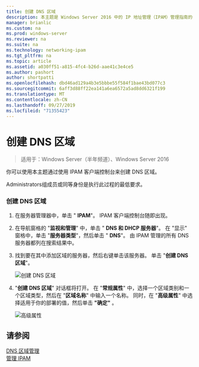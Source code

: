 ```yaml
---
title: 创建 DNS 区域
description: 本主题是 Windows Server 2016 中的 IP 地址管理（IPAM）管理指南的一部分。
manager: brianlic
ms.custom: na
ms.prod: windows-server
ms.reviewer: na
ms.suite: na
ms.technology: networking-ipam
ms.tgt_pltfrm: na
ms.topic: article
ms.assetid: a030ff51-a815-4fc4-b26d-aae41c3e4ce5
ms.author: pashort
author: shortpatti
ms.openlocfilehash: dbd46ad129a4b3e5bbbe55f584f1bae43bd077c3
ms.sourcegitcommit: 6aff3d88ff22ea141a6ea6572a5ad8dd6321f199
ms.translationtype: MT
ms.contentlocale: zh-CN
ms.lasthandoff: 09/27/2019
ms.locfileid: "71355423"
---
```

# <a name="create-a-dns-zone"></a>创建 DNS 区域

>适用于：Windows Server（半年频道）、Windows Server 2016

你可以使用本主题通过使用 IPAM 客户端控制台来创建 DNS 区域。  
  
Administrators组成员或同等身份是执行此过程的最低要求。  
  
### <a name="to-create-a-dns-zone"></a>创建 DNS 区域  
  
1.  在服务器管理器中，单击 " **IPAM**"。 IPAM 客户端控制台随即出现。  
  
2.  在导航窗格的 "**监视和管理**" 中，单击 " **DNS 和 DHCP 服务器**"。 在 "显示" 窗格中，单击 "**服务器类型**"，然后单击 " **DNS**"。 由 IPAM 管理的所有 DNS 服务器都列在搜索结果中。  
  
3.  找到要在其中添加区域的服务器，然后右键单击该服务器。  单击 "**创建 DNS 区域**"。  
  
    ![创建 DNS 区域](../../media/Create-a-DNS-Zone/ipam_CreateDNSZone_01a.jpg)  
  
4.  "**创建 DNS 区域**" 对话框将打开。 在 "**常规属性**" 中，选择一个区域类别和一个区域类型，然后在 "**区域名称**" 中输入一个名称。 同时，在 "**高级属性**" 中选择适用于你的部署的值，然后单击 **"确定"** 。  
  
    ![高级属性](../../media/Create-a-DNS-Zone/ipam_CreateDNSZone_02a.jpg)  
  
## <a name="see-also"></a>请参阅  
[DNS 区域管理](DNS-Zone-Management.md)  
[管理 IPAM](Manage-IPAM.md)  
  



